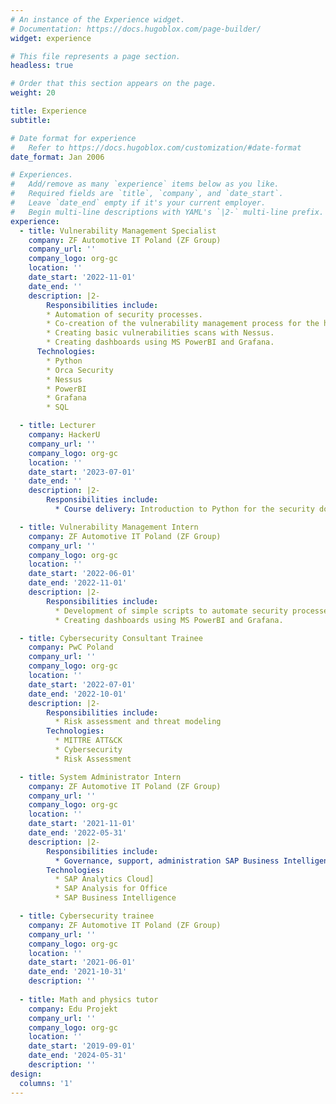 ```yaml
---
# An instance of the Experience widget.
# Documentation: https://docs.hugoblox.com/page-builder/
widget: experience

# This file represents a page section.
headless: true

# Order that this section appears on the page.
weight: 20

title: Experience
subtitle:

# Date format for experience
#   Refer to https://docs.hugoblox.com/customization/#date-format
date_format: Jan 2006

# Experiences.
#   Add/remove as many `experience` items below as you like.
#   Required fields are `title`, `company`, and `date_start`.
#   Leave `date_end` empty if it's your current employer.
#   Begin multi-line descriptions with YAML's `|2-` multi-line prefix.
experience:
  - title: Vulnerability Management Specialist
    company: ZF Automotive IT Poland (ZF Group)
    company_url: ''
    company_logo: org-gc
    location: ''
    date_start: '2022-11-01'
    date_end: ''
    description: |2-
        Responsibilities include:
        * Automation of security processes.
        * Co-creation of the vulnerability management process for the hybrid cloud infrastructure using Orca Security.
        * Creating basic vulnerabilities scans with Nessus.
        * Creating dashboards using MS PowerBI and Grafana.
      Technologies:
        * Python 
        * Orca Security
        * Nessus
        * PowerBI
        * Grafana
        * SQL 

  - title: Lecturer
    company: HackerU
    company_url: ''
    company_logo: org-gc
    location: ''
    date_start: '2023-07-01'
    date_end: ''
    description: |2-
        Responsibilities include:    
          * Course delivery: Introduction to Python for the security domain

  - title: Vulnerability Management Intern
    company: ZF Automotive IT Poland (ZF Group)
    company_url: ''
    company_logo: org-gc
    location: ''
    date_start: '2022-06-01'
    date_end: '2022-11-01'
    description: |2-
        Responsibilities include:   
          * Development of simple scripts to automate security processes.
          * Creating dashboards using MS PowerBI and Grafana.

  - title: Cybersecurity Consultant Trainee
    company: PwC Poland
    company_url: ''
    company_logo: org-gc
    location: ''
    date_start: '2022-07-01'
    date_end: '2022-10-01'
    description: |2-
        Responsibilities include:        
          * Risk assessment and threat modeling
        Technologies:
          * MITTRE ATT&CK
          * Cybersecurity
          * Risk Assessment

  - title: System Administrator Intern
    company: ZF Automotive IT Poland (ZF Group)
    company_url: ''
    company_logo: org-gc
    location: ''
    date_start: '2021-11-01'
    date_end: '2022-05-31'
    description: |2-
        Responsibilities include:        
          * Governance, support, administration SAP Business Intelligence applications: SAP Analytics Cloud and SAP Analysis for Office.
        Technologies:
          * SAP Analytics Cloud]
          * SAP Analysis for Office
          * SAP Business Intelligence

  - title: Cybersecurity trainee
    company: ZF Automotive IT Poland (ZF Group)
    company_url: ''
    company_logo: org-gc
    location: ''
    date_start: '2021-06-01'
    date_end: '2021-10-31'
    description: ''
  
  - title: Math and physics tutor
    company: Edu Projekt
    company_url: ''
    company_logo: org-gc
    location: ''
    date_start: '2019-09-01'
    date_end: '2024-05-31'
    description: ''
design:
  columns: '1'
---
```

